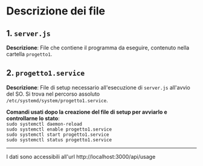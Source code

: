 
# Descrizione dei file

## 1. `server.js`
**Descrizione**: File che contiene il programma da eseguire, contenuto nella cartella `progetto1`.

## 2. `progetto1.service`
**Descrizione**: File di setup necessario all'esecuzione di `server.js` all'avvio del SO. Si trova nel percorso assoluto `/etc/systemd/system/progetto1.service`.

**Comandi usati dopo la creazione del file di setup per avviarlo e controllarne lo stato**: <br>
`sudo systemctl daemon-reload` <br>
`sudo systemctl enable progetto1.service`<br>
`sudo systemctl start progetto1.service`<br>
`sudo systemctl status progetto1.service`<br>

<hr>


I dati sono accessibili all'url http://localhost:3000/api/usage
